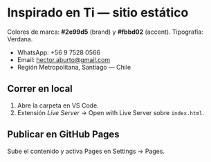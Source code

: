 # Inspirado en Ti — sitio estático
Colores de marca: **#2e99d5** (brand) y **#fbbd02** (accent). Tipografía: Verdana.

- WhatsApp: +56 9 7528 0566
- Email: hector.aburto@gmail.com
- Región Metropolitana, Santiago — Chile

## Correr en local
1. Abre la carpeta en VS Code.
2. Extensión *Live Server* → Open with Live Server sobre `index.html`.

## Publicar en GitHub Pages
Sube el contenido y activa Pages en Settings → Pages.